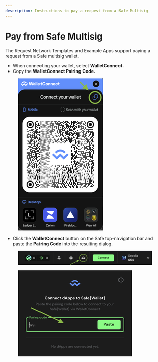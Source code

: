 ```yaml
---
description: Instructions to pay a request from a Safe Multisig
---
```


# Pay from Safe Multisig

The Request Network Templates and Example Apps support paying a request from a Safe multisig wallet.

* When connecting your wallet, select **WalletConnect.**
* Copy the **WalletConnect Pairing Code.**

<figure><img src="../../../../.gitbook/assets/image (2).png" alt=""><figcaption></figcaption></figure>

* Click the **WalletConnect** button on the Safe top-navigation bar and paste the **Pairing Code** into the resulting dialog.

<figure><img src="../../../../.gitbook/assets/image (1) (1) (1).png" alt=""><figcaption></figcaption></figure>

<figure><img src="../../../../.gitbook/assets/image (2) (1).png" alt=""><figcaption></figcaption></figure>
